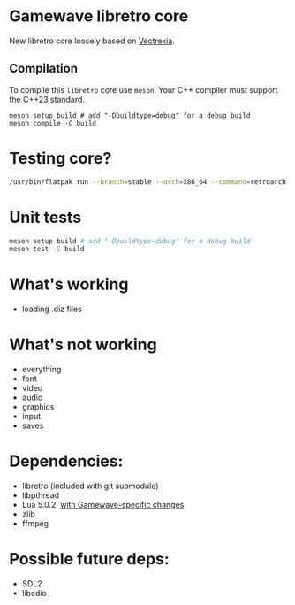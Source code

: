 # Gamewave libretro core

New libretro core loosely based on [Vectrexia](https://github.com/beardypig/vectrexia-emulator).

## Compilation

To compile this `libretro` core use `meson`. Your C++ compiler must support the C++23 standard.

```shell
meson setup build # add "-Dbuildtype=debug" for a debug build
meson compile -C build
```

# Testing core?

```bash
/usr/bin/flatpak run --branch=stable --arch=x86_64 --command=retroarch org.libretro.RetroArch -L /home/halamix2/repos/reverse/gamewave/gamewave-libretro/build/libgamewave_libretro.so "/home/halamix2/repos/reverse/gamewave/games/Click! (USA)/gamewave.diz"
```

# Unit tests

```bash
meson setup build # add "-Dbuildtype=debug" for a debug build
meson test -C build
```

# What's working

- loading .diz files

# What's not working

- everything
- font
- video
- audio
- graphics
- input
- saves

# Dependencies:

- libretro (included with git submodule)
- libpthread
- Lua 5.0.2, [with Gamewave-specific changes](https://github.com/gamewavefans/lua_gamewave)
- zlib
- ffmpeg
<!-- - libyuv - included by Hunter -->

# Possible future deps:

- SDL2
- libcdio
